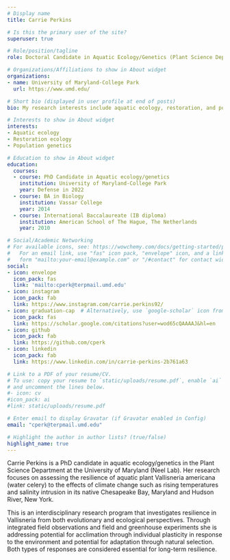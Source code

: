 ```yaml
---
# Display name
title: Carrie Perkins

# Is this the primary user of the site?
superuser: true

# Role/position/tagline
role: Doctoral Candidate in Aquatic Ecology/Genetics (Plant Science Department)

# Organizations/Affiliations to show in About widget
organizations:
- name: University of Maryland-College Park
  url: https://www.umd.edu/

# Short bio (displayed in user profile at end of posts)
bio: My research interests include aquatic ecology, restoration, and population genetics.

# Interests to show in About widget
interests:
- Aquatic ecology
- Restoration ecology
- Population genetics

# Education to show in About widget
education:
  courses:
  - course: PhD Candidate in Aquatic ecology/genetics
    institution: University of Maryland-College Park
    year: Defense in 2022
  - course: BA in Biology
    institution: Vassar College
    year: 2014
  - course: International Baccalaureate (IB diploma)
    institution: American School of The Hague, The Netherlands
    year: 2010

# Social/Academic Networking
# For available icons, see: https://wowchemy.com/docs/getting-started/page-builder/#icons
#   For an email link, use "fas" icon pack, "envelope" icon, and a link in the
#   form "mailto:your-email@example.com" or "/#contact" for contact widget.
social:
- icon: envelope
  icon_pack: fas
  link: 'mailto:cperk@terpmail.umd.edu'
- icon: instagram
  icon_pack: fab
  link: https://www.instagram.com/carrie.perkins92/
- icon: graduation-cap  # Alternatively, use `google-scholar` icon from `ai` icon pack
  icon_pack: fas
  link: https://scholar.google.com/citations?user=wod65cQAAAAJ&hl=en
- icon: github
  icon_pack: fab
  link: https://github.com/cperk
- icon: linkedin
  icon_pack: fab
  link: https://www.linkedin.com/in/carrie-perkins-2b761a63

# Link to a PDF of your resume/CV.
# To use: copy your resume to `static/uploads/resume.pdf`, enable `ai` icons in `params.toml`, 
# and uncomment the lines below.
#- icon: cv
#icon_pack: ai
#link: static/uploads/resume.pdf

# Enter email to display Gravatar (if Gravatar enabled in Config)
email: "cperk@terpmail.umd.edu"

# Highlight the author in author lists? (true/false)
highlight_name: true
---
```


Carrie Perkins is a PhD candidate in aquatic ecology/genetics in the Plant Science Department at the University of Maryland (Neel Lab). Her research focuses on assessing the resilience of aquatic plant Vallisneria americana (water celery) to the effects of climate change such as rising temperatures and salinity intrusion in its native Chesapeake Bay, Maryland and Hudson River, New York. 

This is an interdisciplinary research program that investigates resilience in Vallisneria from both evolutionary and ecological perspectives. Through integrated field observations and field and greenhouse experiments she is addressing potential for acclimation through individual plasticity in response to the environment and potential for adaptation through natural selection. Both types of responses are considered essential for long-term resilience. 


